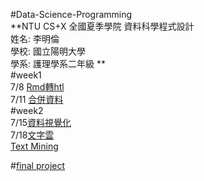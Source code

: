 #Data-Science-Programming   
**NTU CS+X 全國夏季學院 資料科學程式設計    
姓名: 李明倫       
學校: 國立陽明大學    
學系: 護理學系二年級   **    
#week1    
7/8 [Rmd轉htl](https://ellen0120.github.io/Ellen000/week%201-1/Homework.html)    
7/11 [合併資料](https://ellen0120.github.io/Ellen000/week%201-2/%E5%BD%99%E6%95%B42.html)   
#week2    
7/15[資料視覺化](https://ellen0120.github.io/Ellen000/week%201-3/HW2.html)  
7/18[文字雲](https://ellen0120.github.io/Ellen000//wordcloud.html)   
    [Text Mining](https://ellen0120.github.io/Ellen000/Text_Mining.html)

#[final project](https://hackmd.io/WYAU4-XKRV2QvRoREVlXTw)
